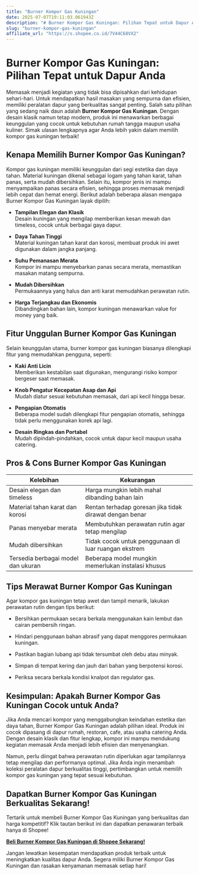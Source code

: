 ```yaml
---
title: "Burner Kompor Gas Kuningan"
date: 2025-07-07T19:11:03.061943Z
description: "# Burner Kompor Gas Kuningan: Pilihan Tepat untuk Dapur Anda..."
slug: "burner-kompor-gas-kuningan"
affiliate_url: "https://s.shopee.co.id/7V44C68VX2"
---
```

# Burner Kompor Gas Kuningan: Pilihan Tepat untuk Dapur Anda

Memasak menjadi kegiatan yang tidak bisa dipisahkan dari kehidupan sehari-hari. Untuk mendapatkan hasil masakan yang sempurna dan efisien, memiliki peralatan dapur yang berkualitas sangat penting. Salah satu pilihan yang sedang naik daun adalah **Burner Kompor Gas Kuningan**. Dengan desain klasik namun tetap modern, produk ini menawarkan berbagai keunggulan yang cocok untuk kebutuhan rumah tangga maupun usaha kuliner. Simak ulasan lengkapnya agar Anda lebih yakin dalam memilih kompor gas kuningan terbaik!

## Kenapa Memilih Burner Kompor Gas Kuningan?

Kompor gas kuningan memiliki keunggulan dari segi estetika dan daya tahan. Material kuningan dikenal sebagai logam yang tahan karat, tahan panas, serta mudah dibersihkan. Selain itu, kompor jenis ini mampu menyampaikan panas secara efisien, sehingga proses memasak menjadi lebih cepat dan hemat energi. Berikut adalah beberapa alasan mengapa Burner Kompor Gas Kuningan layak dipilih:

- **Tampilan Elegan dan Klasik**  
  Desain kuningan yang mengilap memberikan kesan mewah dan timeless, cocok untuk berbagai gaya dapur.

- **Daya Tahan Tinggi**  
  Material kuningan tahan karat dan korosi, membuat produk ini awet digunakan dalam jangka panjang.

- **Suhu Pemanasan Merata**  
  Kompor ini mampu menyebarkan panas secara merata, memastikan masakan matang sempurna.

- **Mudah Dibersihkan**  
  Permukaannya yang halus dan anti karat memudahkan perawatan rutin.

- **Harga Terjangkau dan Ekonomis**  
  Dibandingkan bahan lain, kompor kuningan menawarkan value for money yang baik.

## Fitur Unggulan Burner Kompor Gas Kuningan

Selain keunggulan utama, burner kompor gas kuningan biasanya dilengkapi fitur yang memudahkan pengguna, seperti:

- **Kaki Anti Licin**  
  Memberikan kestabilan saat digunakan, mengurangi risiko kompor bergeser saat memasak.

- **Knob Pengatur Kecepatan Asap dan Api**  
  Mudah diatur sesuai kebutuhan memasak, dari api kecil hingga besar.

- **Pengapian Otomatis**  
  Beberapa model sudah dilengkapi fitur pengapian otomatis, sehingga tidak perlu menggunakan korek api lagi.

- **Desain Ringkas dan Portabel**  
  Mudah dipindah-pindahkan, cocok untuk dapur kecil maupun usaha catering.


## Pros & Cons Burner Kompor Gas Kuningan

| **Kelebihan** | **Kekurangan** |
|----------------|----------------|
| Desain elegan dan timeless| Harga mungkin lebih mahal dibanding bahan lain |
| Material tahan karat dan korosi | Rentan terhadap goresan jika tidak dirawat dengan benar |
| Panas menyebar merata | Membutuhkan perawatan rutin agar tetap mengilap |
| Mudah dibersihkan | Tidak cocok untuk penggunaan di luar ruangan ekstrem |
| Tersedia berbagai model dan ukuran | Beberapa model mungkin memerlukan instalasi khusus |

## Tips Merawat Burner Kompor Gas Kuningan

Agar kompor gas kuningan tetap awet dan tampil menarik, lakukan perawatan rutin dengan tips berikut:

- Bersihkan permukaan secara berkala menggunakan kain lembut dan cairan pembersih ringan.

- Hindari penggunaan bahan abrasif yang dapat menggores permukaan kuningan.

- Pastikan bagian lubang api tidak tersumbat oleh debu atau minyak.

- Simpan di tempat kering dan jauh dari bahan yang berpotensi korosi.

- Periksa secara berkala kondisi knalpot dan regulator gas.

## Kesimpulan: Apakah Burner Kompor Gas Kuningan Cocok untuk Anda?

Jika Anda mencari kompor yang menggabungkan keindahan estetika dan daya tahan, Burner Kompor Gas Kuningan adalah pilihan ideal. Produk ini cocok dipasang di dapur rumah, restoran, cafe, atau usaha catering Anda. Dengan desain klasik dan fitur lengkap, kompor ini mampu mendukung kegiatan memasak Anda menjadi lebih efisien dan menyenangkan.

Namun, perlu diingat bahwa perawatan rutin diperlukan agar tampilannya tetap mengilap dan performanya optimal. Jika Anda ingin menambah koleksi peralatan dapur berkualitas tinggi, pertimbangkan untuk memilih kompor gas kuningan yang tepat sesuai kebutuhan.

## Dapatkan Burner Kompor Gas Kuningan Berkualitas Sekarang!

Tertarik untuk membeli Burner Kompor Gas Kuningan yang berkualitas dan harga kompetitif? Klik tautan berikut ini dan dapatkan penawaran terbaik hanya di Shopee!

[**Beli Burner Kompor Gas Kuningan di Shopee Sekarang!**](https://s.shopee.co.id/7V44C68VX2)

Jangan lewatkan kesempatan mendapatkan produk terbaik untuk meningkatkan kualitas dapur Anda. Segera miliki Burner Kompor Gas Kuningan dan rasakan kenyamanan memasak setiap hari!